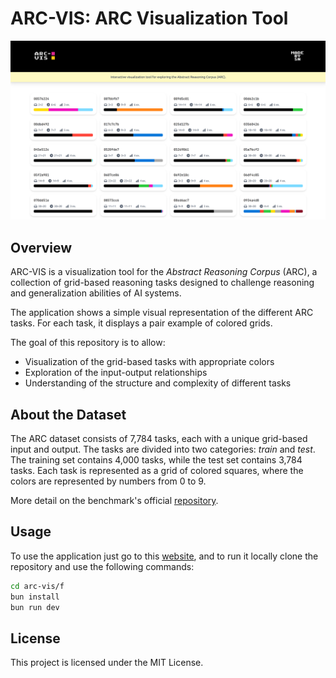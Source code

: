 # ARC-VIS: ARC Visualization Tool

<!-- [![Ask DeepWiki](https://deepwiki.com/badge.svg)](https://deepwiki.com/superflash41/arc-vis) -->

<div align="center">
  <a href="https://deepwiki.com/superflash41/arc-vis">
    <img src="f/public/assets/ss.png" alt="ARC-VIS" width="800"/>
  </a>
</div>

## Overview

ARC-VIS is a visualization tool for the *Abstract Reasoning Corpus* (ARC), a collection of grid-based reasoning tasks designed to challenge reasoning and generalization abilities of AI systems. 

The application shows a simple visual representation of the different ARC tasks. For each task, it displays a pair example of colored grids.

The goal of this repository is to allow:
- Visualization of the grid-based tasks with appropriate colors
- Exploration of the input-output relationships
- Understanding of the structure and complexity of different tasks

## About the Dataset
The ARC dataset consists of 7,784 tasks, each with a unique grid-based input and output. The tasks are divided into two categories: *train* and *test*. The training set contains 4,000 tasks, while the test set contains 3,784 tasks. Each task is represented as a grid of colored squares, where the colors are represented by numbers from 0 to 9.

More detail on the benchmark's official [repository](https://github.com/fchollet/ARC-AGI).

## Usage

To use the application just go to this [website](https://superflash41.github.io/arc-vis/), and to run it locally clone the repository and use the following commands:

```bash
cd arc-vis/f
bun install
bun run dev
```

## License

This project is licensed under the MIT License.
